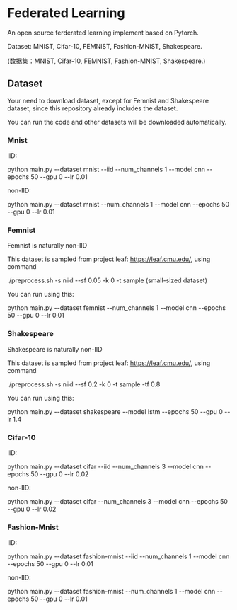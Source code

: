 # Federated Learning
An open source ferderated learning implement based on Pytorch.

Dataset: MNIST, Cifar-10, FEMNIST, Fashion-MNIST, Shakespeare.

(数据集：MNIST, Cifar-10, FEMNIST, Fashion-MNIST, Shakespeare.)

## Dataset
Your need to download dataset, except for Femnist and Shakespeare dataset, since this repository already includes the dataset.

You can run the code and other datasets will be downloaded automatically.

### Mnist
IID:

python main.py --dataset mnist --iid --num_channels 1 --model cnn --epochs 50 --gpu 0 --lr 0.01

non-IID:

python main.py --dataset mnist --num_channels 1 --model cnn --epochs 50 --gpu 0 --lr 0.01
### Femnist
Femnist is naturally non-IID

This dataset is sampled from project leaf: https://leaf.cmu.edu/, using command 

./preprocess.sh -s niid --sf 0.05 -k 0 -t sample (small-sized dataset)

You can run using this:

python main.py --dataset femnist --num_channels 1 --model cnn --epochs 50 --gpu 0 --lr 0.01

### Shakespeare

Shakespeare is naturally non-IID

This dataset is sampled from project leaf: https://leaf.cmu.edu/, using command 

./preprocess.sh -s niid --sf 0.2 -k 0 -t sample -tf 0.8

You can run using this:

python main.py --dataset shakespeare --model lstm --epochs 50 --gpu 0 --lr 1.4

### Cifar-10
IID:

python main.py --dataset cifar --iid --num_channels 3 --model cnn --epochs 50 --gpu 0 --lr 0.02

non-IID:

python main.py --dataset cifar --num_channels 3 --model cnn --epochs 50 --gpu 0 --lr 0.02

### Fashion-Mnist

IID:

python main.py --dataset fashion-mnist --iid --num_channels 1 --model cnn --epochs 50 --gpu 0 --lr 0.01 

non-IID:

python main.py --dataset fashion-mnist --num_channels 1 --model cnn --epochs 50 --gpu 0 --lr 0.01


